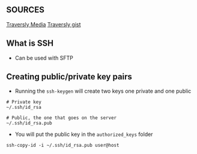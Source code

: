 ## SOURCES
[Traversly Media](https://www.youtube.com/watch?v=hQWRp-FdTpc)
[Traversly gist](https://gist.github.com/bradtraversy/f03df587f2323b50beb4250520089a9e)


## What is SSH
- Can be used with SFTP


## Creating public/private key pairs
- Running the `ssh-keygen` will create two keys one private and one public
```
# Private key
~/.ssh/id_rsa

# Public, the one that goes on the server
~/.ssh/id_rsa.pub
```
- You will put the public key in the `authorized_keys` folder
```
ssh-copy-id -i ~/.ssh/id_rsa.pub user@host
```